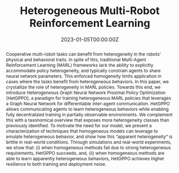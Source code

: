---
title: "Heterogeneous Multi-Robot Reinforcement Learning"
authors:
- admin
- shankar
- prorok
date: "2023-01-05T00:00:00Z"
doi: ""

# Schedule page publish date (NOT publication's date).
publishDate: "2017-01-01T00:00:00Z"

# Publication type.
# Legend: 0 = Uncategorized; 1 = Conference paper; 2 = Journal article;
# 3 = Preprint / Working Paper; 4 = Report; 5 = Book; 6 = Book section;
# 7 = Thesis; 8 = Patent
publication_types: ["1"]

# Publication name and optional abbreviated publication name.
publication: In *The 22nd International Conference on Autonomous Agents and Multiagent Systems (AAMAS)*
publication_short: In *Autonomous Agents and Multiagent Systems (AAMAS)*

abstract: Cooperative multi-robot tasks can benefit from heterogeneity in the robots’ physical and behavioral traits. In spite of this, traditional Multi-Agent Reinforcement Learning (MARL) frameworks lack the ability to explicitly accommodate policy heterogeneity, and typically constrain agents to share neural network parameters. This enforced homogeneity limits application in cases where the tasks benefit from heterogeneous behaviors. In this paper, we crystallize the role of heterogeneity in MARL policies. Towards this end, we introduce Heterogeneous Graph Neural Network Proximal Policy Optimization (HetGPPO), a paradigm for training heterogeneous MARL policies that leverages a Graph Neural Network for differentiable inter-agent communication. HetGPPO allows communicating agents to learn heterogeneous behaviors while enabling fully decentralized training in partially observable environments. We complement this with a taxonomical overview that exposes more heterogeneity classes than previously identified. To motivate the need for our model, we present a characterization of techniques that homogeneous models can leverage to emulate heterogeneous behavior, and show how this “apparent heterogeneity” is brittle in real-world conditions. Through simulations and real-world experiments, we show that&#58; (i) when homogeneous methods fail due to strong heterogeneous requirements, HetGPPO succeeds, and, (ii) when homogeneous methods are able to learn apparently heterogeneous behaviors, HetGPPO achieves higher resilience to both training and deployment noise.

# Summary. An optional shortened abstract.
summary: In this paper, we crystallize the role of heterogeneity in MARL policies. We introduce Heterogeneous Graph Neural Network Proximal Policy Optimization (HetGPPO), a paradigm for training heterogeneous MARL policies that leverages a Graph Neural Network for differentiable inter-agent communication. HetGPPO allows communicating agents to learn heterogeneous behaviors while enabling fully decentralized training in partially observable environments. Through simulations and real-world experiments, we show that&#58; (i) when homogeneous methods fail due to strong heterogeneous requirements, HetGPPO succeeds, and, (ii) when homogeneous methods are able to learn apparently heterogeneous behaviors, HetGPPO achieves higher resilience to both training and deployment noise.

tags:
- Heterogeneity
- Multi-Agent Reinforcement Learning
categories: 
- Heterogeneity
- Multi-Agent Reinforcement Learning
featured: true

links:
- name: arXiv
  url: https://arxiv.org/abs/2301.07137
url_pdf:
url_code: 'https://github.com/proroklab/HetGPPO'
url_dataset: ''
url_poster: ''
url_project: ''
url_slides: ''
url_source: ''
url_video: ''

# Featured image
# To use, add an image named `featured.jpg/png` to your page's folder. 
image:
  caption: ''
  placement: 1
  preview_only: false

# Associated Projects (optional).
#   Associate this publication with one or more of your projects.
#   Simply enter your project's folder or file name without extension.
#   E.g. `internal-project` references `content/project/internal-project/index.md`.
#   Otherwise, set `projects: []`.
projects: []

# Slides (optional).
#   Associate this publication with Markdown slides.
#   Simply enter your slide deck's filename without extension.
#   E.g. `slides: "example"` references `content/slides/example/index.md`.
#   Otherwise, set `slides: ""`.
slides: ""
---
